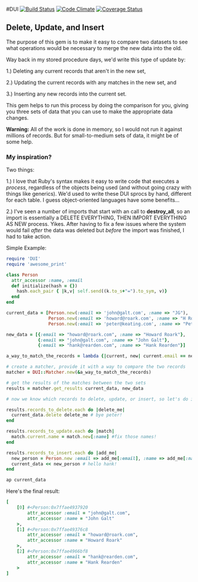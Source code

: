 #DUI [![Build Status](https://secure.travis-ci.org/darrencauthon/DUI.png?branch=master)](http://travis-ci.org/darrencauthon/DUI) [![Code Climate](https://codeclimate.com/github/darrencauthon/DUI.png)](https://codeclimate.com/github/darrencauthon/DUI) <a href='https://coveralls.io/r/darrencauthon/DUI'><img src='https://coveralls.io/repos/darrencauthon/DUI/badge.png?branch=master' alt='Coverage Status' /></a>

## Delete, Update, and Insert

The purpose of this gem is to make it easy to compare two datasets to see what operations would be necessary to merge the new data into the old.

Way back in my stored procedure days, we'd write this type of update by:

1.) Deleting any current records that aren't in the new set,

2.) Updating the current records with any matches in the new set, and

3.) Inserting any new records into the current set.

This gem helps to run this process by doing the comparison for you, giving you three sets of data that you can use to make the appropriate data changes.

**Warning:** All of the work is done in memory, so I would not run it against millions of records.  But for small-to-medium sets of data, it might be of some help.

### My inspiration? ###

Two things:

1.) I love that Ruby's syntax makes it easy to write code that executes a *process*, regardless of the objects being used (and without going crazy with things like generics). We'd used to write these DUI sprocs by hand, different for each table. I guess object-oriented languages have some benefits...

2.) I've seen a number of imports that start with an call to **destroy_all**, so an import is essentially a DELETE EVERYTHING, THEN IMPORT EVERYTHING AS NEW process.  Yikes.  After having to fix a few issues where the system would fail *after* the data was deleted but *before* the import was finished, I had to take action.

Simple Example:

```ruby
require 'DUI'
require 'awesome_print'

class Person
  attr_accessor :name, :email
  def initialize(hash = {})
    hash.each_pair { |k,v| self.send((k.to_s+"=").to_sym, v)}
  end
end

current_data = [Person.new(:email => 'john@galt.com', :name => "JG"),
                Person.new(:email => 'howard@roark.com', :name => "H Roark"),
                Person.new(:email => 'peter@keating.com', :name => "Peter Keating")]

new_data = [{:email => "howard@roark.com", :name => "Howard Roark"},
            {:email => "john@galt.com", :name => "John Galt"},
            {:email => "hank@rearden.com", :name => "Hank Rearden"}]

a_way_to_match_the_records = lambda {|current, new| current.email == new[:email]}

# create a matcher, provide it with a way to compare the two records
matcher = DUI::Matcher.new(&a_way_to_match_the_records)

# get the results of the matches between the two sets
results = matcher.get_results current_data, new_data

# now we know which records to delete, update, or insert, so let's do it

results.records_to_delete.each do |delete_me|
  current_data.delete delete_me # bye peter!
end

results.records_to_update.each do |match|
  match.current.name = match.new[:name] #fix those names!
end

results.records_to_insert.each do |add_me|
  new_person = Person.new :email => add_me[:email], :name => add_me[:name]
  current_data << new_person # hello hank!
end

ap current_data

```
Here's the final result:

```ruby
[
    [0] #<Person:0x7ffae4937920
        attr_accessor :email = "john@galt.com",
        attr_accessor :name = "John Galt"
    >,
    [1] #<Person:0x7ffae49376c8
        attr_accessor :email = "howard@roark.com",
        attr_accessor :name = "Howard Roark"
    >,
    [2] #<Person:0x7ffae4966bf8
        attr_accessor :email = "hank@rearden.com",
        attr_accessor :name = "Hank Rearden"
    >
]
```
